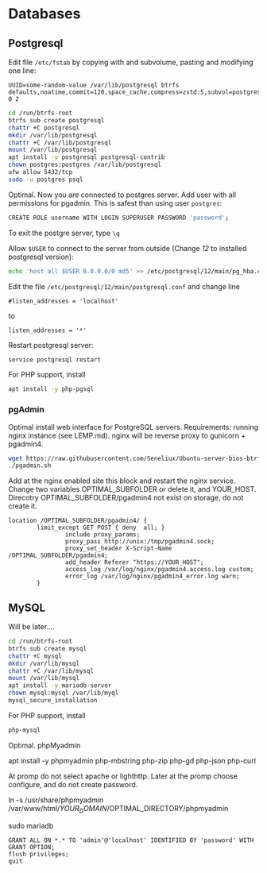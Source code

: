 # Databases
## Postgresql
Edit file `/etc/fstab` by copying with and subvolume, pasting and modifying one line:
```properties
UUID=some-random-value /var/lib/postgresql btrfs defaults,noatime,commit=120,space_cache,compress=zstd:5,subvol=postgresql 0 2
```


```bash
cd /run/btrfs-root
btrfs sub create postgresql
chattr +C postgresql
mkdir /var/lib/postgresql
chattr +C /var/lib/postgresql
mount /var/lib/postgresql
apt install -y postgresql postgresql-contrib
chown postgres:postgres /var/lib/postgresql
ufw allow 5432/tcp
sudo -u postgres psql
```

Optimal. Now you are connected to postgres server. Add user with all permissions for pgadmin. This is safest than using user `postgres`:
```bash
CREATE ROLE username WITH LOGIN SUPERUSER PASSWORD 'password';
```
To exit the postgre server, type `\q`


Allow `$USER` to connect to the server from outside (Change *12* to installed postgresql version):
```bash
echo 'host all $USER 0.0.0.0/0 md5' >> /etc/postgresql/12/main/pg_hba.conf
```
Edit the file `/etc/postgresql/12/main/postgresql.conf` and change line 
```properties
#listen_addresses = 'localhost'
```
to
```properties
listen_addresses = '*'
```
Restart postgresql server:
```bash
service postgresql restart
```
For PHP support, install 
```bash
apt install -y php-pgsql
```
### pgAdmin 
Optimal install web interface for PostgreSQL servers.
Requirements: running nginx instance (see LEMP.md). nginx will be reverse proxy to gunicorn + pgadmin4. 

```bash
wget https://raw.githubusercontent.com/Seneliux/Ubuntu-server-bios-btrfs-luks-remote-unlock/main/databases/pgadmin.sh && chmod +x pgadmin.sh
./pgadmin.sh
```
Add at the nginx enabled site this block and restart the nginx service. Change two variables OPTIMAL_SUBFOLDER or delete it, and YOUR_HOST. Direcotry OPTIMAL_SUBFOLDER/pgadmin4 not exist on storage, do not create it.
```properties
location /OPTIMAL_SUBFOLDER/pgadmin4/ {
        limit_except GET POST { deny  all; }
                include proxy_params;
                proxy_pass http://unix:/tmp/pgadmin4.sock;
                proxy_set_header X-Script-Name /OPTIMAL_SUBFOLDER/pgadmin4;
                add_header Referer "https://YOUR_HOST";
                access_log /var/log/nginx/pgadmin4.access.log custom;
                error_log /var/log/nginx/pgadmin4_error.log warn;
        }
```


## MySQL
Will be later....
```bash
cd /run/btrfs-root
btrfs sub create mysql
chattr +C mysql
mkdir /var/lib/mysql
chattr +C /var/lib/mysql
mount /var/lib/mysql
apt install -y mariadb-server
chown mysql:mysql /var/lib/myql
mysql_secure_installation
```




For PHP support, install 
```bash
php-mysql
```
Optimal. phpMyadmin

 apt install -y phpmyadmin php-mbstring php-zip php-gd php-json php-curl
 
 At promp do not select apache or lighthttp. Later at the promp choose configure, and do not create password.
 
 ln -s /usr/share/phpmyadmin /var/www/html/$YOUR_DOMAIN/$OPTIMAL_DIRECTORY/phpmyadmin
 
 sudo mariadb
 
```properties
GRANT ALL ON *.* TO 'admin'@'localhost' IDENTIFIED BY 'password' WITH GRANT OPTION;
flush privileges;
quit
```
